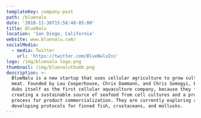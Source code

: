 ```yaml
---
templateKey: company-post
path: /bluenalu
date: '2018-11-30T15:58:48-05:00'
title: BlueNalu
location: 'San Diego, California'
website: www.bluenalu.com/
socialMedia:
  - media: Twitter
    url: 'https://twitter.com/BlueNaluInc'
logo: /img/bluenalu logo.png
thumbnail: /img/bluenaluthumb.png
description: >-
  BlueNalu is a new startup that uses cellular agriculture to grow cultured
  meat. Founded by Lou Cooperhouse, Chris Dammann, and Chris Somogyi, BlueNalu
  dubs itself as the first cellular aquaculture company, because they focus on
  creating a sustainable source of seafood from cell cultures and a proprietary
  process for product commercialization. They are currently exploring and
  developing protocols for finned fish, crustaceans, and mollusks.
---
```


